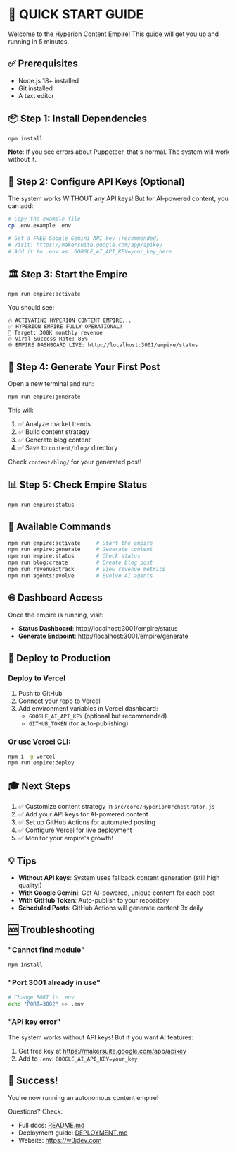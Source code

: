# 🚀 QUICK START GUIDE

Welcome to the Hyperion Content Empire! This guide will get you up and running in 5 minutes.

## ✅ Prerequisites

- Node.js 18+ installed
- Git installed
- A text editor

## 📦 Step 1: Install Dependencies

```bash
npm install
```

**Note**: If you see errors about Puppeteer, that's normal. The system will work without it.

## 🔑 Step 2: Configure API Keys (Optional)

The system works WITHOUT any API keys! But for AI-powered content, you can add:

```bash
# Copy the example file
cp .env.example .env

# Get a FREE Google Gemini API key (recommended)
# Visit: https://makersuite.google.com/app/apikey
# Add it to .env as: GOOGLE_AI_API_KEY=your_key_here
```

## 🏛️ Step 3: Start the Empire

```bash
npm run empire:activate
```

You should see:
```
🔥 ACTIVATING HYPERION CONTENT EMPIRE...
✅ HYPERION EMPIRE FULLY OPERATIONAL!
🎯 Target: 300K monthly revenue
🔥 Viral Success Rate: 85%
🌐 EMPIRE DASHBOARD LIVE: http://localhost:3001/empire/status
```

## 🎯 Step 4: Generate Your First Post

Open a new terminal and run:

```bash
npm run empire:generate
```

This will:
1. ✅ Analyze market trends
2. ✅ Build content strategy
3. ✅ Generate blog content
4. ✅ Save to `content/blog/` directory

Check `content/blog/` for your generated post!

## 📊 Step 5: Check Empire Status

```bash
npm run empire:status
```

## 🎨 Available Commands

```bash
npm run empire:activate     # Start the empire
npm run empire:generate     # Generate content
npm run empire:status       # Check status
npm run blog:create         # Create blog post
npm run revenue:track       # View revenue metrics
npm run agents:evolve       # Evolve AI agents
```

## 🌐 Dashboard Access

Once the empire is running, visit:
- **Status Dashboard**: http://localhost:3001/empire/status
- **Generate Endpoint**: http://localhost:3001/empire/generate

## 🚀 Deploy to Production

### Deploy to Vercel

1. Push to GitHub
2. Connect your repo to Vercel
3. Add environment variables in Vercel dashboard:
   - `GOOGLE_AI_API_KEY` (optional but recommended)
   - `GITHUB_TOKEN` (for auto-publishing)

### Or use Vercel CLI:

```bash
npm i -g vercel
npm run empire:deploy
```

## 🎓 Next Steps

1. ✅ Customize content strategy in `src/core/HyperionOrchestrator.js`
2. ✅ Add your API keys for AI-powered content
3. ✅ Set up GitHub Actions for automated posting
4. ✅ Configure Vercel for live deployment
5. ✅ Monitor your empire's growth!

## 💡 Tips

- **Without API keys**: System uses fallback content generation (still high quality!)
- **With Google Gemini**: Get AI-powered, unique content for each post
- **With GitHub Token**: Auto-publish to your repository
- **Scheduled Posts**: GitHub Actions will generate content 3x daily

## 🆘 Troubleshooting

### "Cannot find module"
```bash
npm install
```

### "Port 3001 already in use"
```bash
# Change PORT in .env
echo "PORT=3002" >> .env
```

### "API key error"
The system works without API keys! But if you want AI features:
1. Get free key at https://makersuite.google.com/app/apikey
2. Add to `.env`: `GOOGLE_AI_API_KEY=your_key`

## 🎉 Success!

You're now running an autonomous content empire! 

Questions? Check:
- Full docs: [README.md](README.md)
- Deployment guide: [DEPLOYMENT.md](DEPLOYMENT.md)
- Website: https://w3jdev.com
